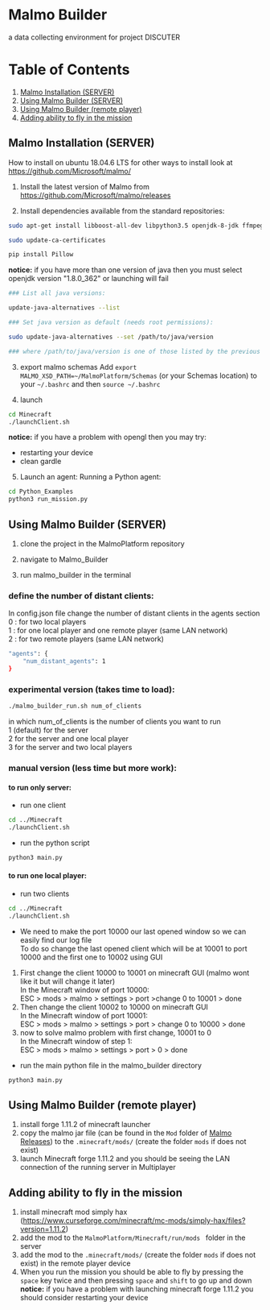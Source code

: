 # Malmo Builder
a data collecting environment for project DISCUTER

# Table of Contents
1. [Malmo Installation (SERVER)](#malmo-installation-server)
2. [Using Malmo Builder (SERVER)](#using-malmo-builder-server)
3. [Using Malmo Builder (remote player)](#using-malmo-builder-remote-player)
4. [Adding ability to fly in the mission](#adding-ability-to-fly-in-the-mission)

  
## Malmo Installation (SERVER)

How to install on ubuntu 18.04.6 LTS for other ways to install look at https://github.com/Microsoft/malmo/ 

1. Install the latest version of Malmo from https://github.com/Microsoft/malmo/releases

2. Install dependencies available from the standard repositories:
```sh
sudo apt-get install libboost-all-dev libpython3.5 openjdk-8-jdk ffmpeg python-tk python-imaging-tk

sudo update-ca-certificates

pip install Pillow
```
**notice:** if you have more than one version of java then you must select openjdk version "1.8.0_362" or launching will fail 
```sh
### List all java versions:

update-java-alternatives --list

### Set java version as default (needs root permissions):

sudo update-java-alternatives --set /path/to/java/version

### where /path/to/java/version is one of those listed by the previous command (e.g. /usr/lib/jvm/java-1.8.0-openjdk-amd64).
```

3. export malmo schemas
Add ```export MALMO_XSD_PATH=~/MalmoPlatform/Schemas``` (or your Schemas location) to your ```~/.bashrc``` and then ```source ~/.bashrc```

4. launch
```sh
cd Minecraft
./launchClient.sh 
```
**notice:** if you have a problem with opengl then you may try:
 - restarting your device
 - clean gardle

5. Launch an agent:
Running a Python agent:
```sh
cd Python_Examples
python3 run_mission.py
```
## Using Malmo Builder (SERVER)

1. clone the project in the MalmoPlatform repository

2. navigate to Malmo_Builder

3. run malmo_builder in the terminal 
### define the number of distant clients:
In config.json file change the number of distant clients in the agents section  
0 : for two local players  
1 : for one local player and one remote player (same LAN network)  
2 : for two remote players (same LAN network)
```sh
"agents": {
    "num_distant_agents": 1
}
```
### experimental version (takes time to load):
```sh 
./malmo_builder_run.sh num_of_clients
```
in which num_of_clients is the number of clients you want to run  
    1 (default) for the server  
    2 for the server and one local player  
    3 for the server and two local players  

### manual version (less time but more work):
#### to run only server:
- run one client
```sh
cd ../Minecraft
./launchClient.sh
```
- run the python script
```sh
python3 main.py
```

#### to run one local player:
- run two clients
```sh
cd ../Minecraft
./launchClient.sh
```
- We need to make the port 10000 our last opened window so we can easily find our log file  
To do so change the last opened client which will be at 10001 to port 10000 and the first one to 10002 using GUI
1. First change the client 10000 to 10001 on minecraft GUI (malmo wont like it but will change it later)  
In the Minecraft window of port 10000:  
ESC > mods > malmo > settings > port  >change 0 to 10001 > done  
2. Then change the client 10002 to 10000 on minecraft GUI  
In the Minecraft window of port 10001:  
ESC > mods > malmo > settings > port > change 0 to 10000 > done  
3. now to solve malmo problem with first change, 10001 to 0  
In the Minecraft window of step 1:  
ESC > mods > malmo > settings > port > 0 > done  

- run the main python file in the malmo_builder directory
```sh
python3 main.py
```
## Using Malmo Builder (remote player)
1. install forge 1.11.2 of minecraft launcher
2. copy the malmo jar file (can be found in the ``Mod`` folder of [Malmo Releases](https://github.com/microsoft/malmo/releases)) to the ```.minecraft/mods/``` (create the folder ```mods``` if does not exist)
3. launch Minecraft forge 1.11.2 and you should be seeing the LAN connection of the running server in Multiplayer

## Adding ability to fly in the mission
1. install minecraft mod simply hax (https://www.curseforge.com/minecraft/mc-mods/simply-hax/files?version=1.11.2)
2. add the mod to the ```MalmoPlatform/Minecraft/run/mods ``` folder in the server
3. add the mod to the ```.minecraft/mods/``` (create the folder ```mods``` if does not exist) in the remote player device 
4. When you run the mission you should be able to fly by pressing the ```space``` key twice and then pressing ```space``` and ```shift``` to go up and down
**notice:** if you have a problem with launching minecraft forge 1.11.2 you should consider restarting your device


